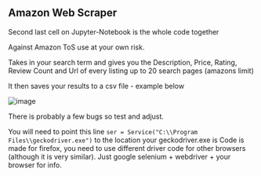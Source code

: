 ## Amazon Web Scraper

Second last cell on Jupyter-Notebook is the whole code together

Against Amazon ToS use at your own risk.

Takes in your search term and gives you the Description, Price, Rating, Review Count and Url of every listing up to 20 search pages (amazons limit)

It then saves your results to a csv file - example below

![image](https://user-images.githubusercontent.com/53924507/152954187-003b01d6-7492-4095-83a8-d019bdfce167.png)

There is probably a few bugs so test and adjust.

You will need to point this line `ser = Service("C:\\Program Files\\geckodriver.exe")` to the location your geckodriver.exe is
Code is made for firefox, you need to use different driver code for other browsers (although it is very similar). Just google selenium + webdriver + your browser for info.
